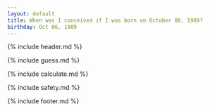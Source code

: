 ```yaml
---
layout: default
title: When was I conceived if I was born on October 06, 1909?
birthday: Oct 06, 1909
---
```


{% include header.md %}

{% include guess.md %}

{% include calculate.md %}

{% include safety.md %}

{% include footer.md %}



